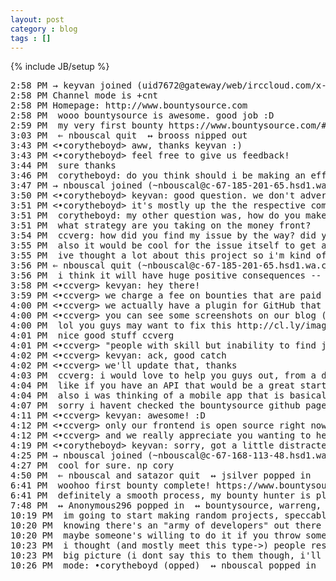 ```yaml
---
layout: post
category : blog
tags : []
---
```

{% include JB/setup %}

<pre>
2:58 PM → keyvan joined (uid7672@gateway/web/irccloud.com/x-noobbtzvvxakpxyr)
2:58 PM Channel mode is +cnt
2:58 PM Homepage: http://www.bountysource.com
2:58 PM <keyvan> wooo bountysource is awesome. good job :D
2:59 PM <keyvan> my very first bounty https://www.bountysource.com/#issues/379039-portfolio-page
3:03 PM  ⇐ nbouscal quit  ↔ brooss nipped out  
3:43 PM <•corytheboyd> aww, thanks keyvan :)
3:43 PM <•corytheboyd> feel free to give us feedback!
3:44 PM <keyvan> sure thanks
3:46 PM <keyvan> corytheboyd: do you think should i be making an effort to market the opportunity or does bountysource do this for me somehow? that was one of the difficulties i had in thinking of how to design such an application... the marketing aspect...
3:47 PM → nbouscal joined (~nbouscal@c-67-185-201-65.hsd1.wa.comcast.net)
3:50 PM <•corytheboyd> keyvan: good question. we don't advertise bounties outside of our site
3:51 PM <•corytheboyd> it's mostly up the the respective community to advertise bounties
3:51 PM <keyvan> corytheboyd: my other question was, how do you make money? i was debating if i'd scrape money from the bounties in my implementation but i wasnt sure how that would fly with people
3:51 PM <keyvan> what strategy are you taking on the money front?
3:54 PM <keyvan> ccverg: how did you find my issue by the way? did you search github for "bounty" or something? the fact that you guys have built this thing is such a pleasant surprise. i mean to look to see if you guys have an API later, i'll just make my browser extension ive been working on fit right into that
3:55 PM <keyvan> also it would be cool for the issue itself to get auto-updated by BountySource to say something like "There is a X bounty on this issue!" and other appropriate notices if any
3:55 PM <keyvan> ive thought a lot about this project so i'm kind of excited that it's here :)
3:56 PM ⇐ nbouscal quit (~nbouscal@c-67-185-201-65.hsd1.wa.comcast.net) Quit: Computer has commenced electric sheep tracking protocol.
3:56 PM <keyvan> i think it will have huge positive consequences -- i.e. people with skill but inability to find jobs can now do useful work and get paid... i know several people like this personally.
3:58 PM <•ccverg> kevyan: hey there!
3:59 PM <•ccverg> we charge a fee on bounties that are paid out, and on fundraisers once they are successful
4:00 PM <•ccverg> we actually have a plugin for GitHub that updates issues with bounty details as you described, but a project committer has to enable it
4:00 PM <•ccverg> you can see some screenshots on our blog (blog.bountysource.com/post/48954271533/improved-github-integration-automatically-update)
4:00 PM <keyvan> lol you guys may want to fix this http://cl.ly/image/1d09080J1Y24
4:01 PM <keyvan> nice good stuff ccverg 
4:01 PM <•ccverg> "people with skill but inability to find jobs can now do useful work and get paid... i know several people like this personally." — that's awesome! that's our goal, allowing open source developers to sustain themselves with their work
4:02 PM <•ccverg> kevyan: ack, good catch
4:02 PM <•ccverg> we'll update that, thanks
4:03 PM <keyvan> ccverg: i would love to help you guys out, from a dev perspective, like on weekends and maybe nights -- it was my ambition to build what you guys have so feel free to direct me to the proper channels if you're interested in a Ruby/Rails/Coffeescript/Javascript/iOS developer looking at stuff
4:04 PM <keyvan> like if you have an API that would be a great start so i can work on the browser extension and you guys can see if you like it / think it should be part of it or something
4:04 PM <keyvan> also i was thinking of a mobile app that is basically a browser with the ideas of the browser extension built in, so you're contributing to open source from your mobile device, making money thru bountysource integrations as well (if the project ur editing has a bounty that is)
4:07 PM <keyvan> sorry i havent checked the bountysource github page, you probably alreayd have most if not all of it open source anyway, wherein i can find issues, and browser for API docs myself -- im just at work right now :) i'll definitely be looking deeper later
4:11 PM <•ccverg> kevyan: awesome! :D
4:12 PM <•ccverg> only our frontend is open source right now, actually… but you're welcome to check out the issues we have open so far
4:12 PM <•ccverg> and we really appreciate you wanting to help out!
4:19 PM <•corytheboyd> keyvan: sorry, got a little distracted :p
4:25 PM → nbouscal joined (~nbouscal@c-67-168-113-48.hsd1.wa.comcast.net)
4:27 PM <keyvan> cool for sure. np cory
4:50 PM  ⇐ nbouscal and satazor quit  ↔ jsilver popped in  
6:41 PM <keyvan> woohoo first bounty complete! https://www.bountysource.com/#issues/379039-portfolio-page
6:41 PM <keyvan> definitely a smooth process, my bounty hunter is pleased as well
7:48 PM  ↔ Anonymous296 popped in  ↔ bountysource, warreng, corytheboyd, •ccverg (opped) and realazthat nipped out  
10:19 PM <keyvan> im going to start making random projects, speccable, and giving them bounties :) there aren't enough live bounties as there should be... easy ones even
10:20 PM <keyvan> knowing there's an "army of developers" out there that can slam out any spec should motivate more of us that squelch our ideas because "work is more important" and you never write that README
10:20 PM <keyvan> maybe someone's willing to do it if you throw some coin at it!
10:23 PM <keyvan> i thought (and mostly meet this type->) people resisted sharing their ideas because they are afraid to share... they're wrong you should share, and you should even place a bounty on if it's something you really want built -- if you're in it for the money and u dont want to share for that reason, your startup probably won't do well anyway and don't get the
10:23 PM <keyvan> big picture (i dont say this to them though, i'll generally motivate them to learn jQuery or ruby). 
10:26 PM  mode: •corytheboyd (opped)  ↔ nbouscal popped in  
</pre>